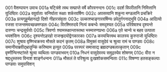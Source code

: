 001	वैशम्पायन उवाच
001a	षट्त्रिंशे त्वथ सम्प्राप्ते वर्षे कौरवनन्दनः
001c	ददर्श विपरीतानि निमित्तानि युधिष्ठिरः
002a	ववुर्वाताः सनिर्घाता रूक्षाः शर्करवर्षिणः
002c	अपसव्यानि शकुना मण्डलानि प्रचक्रिरे
003a	प्रत्यगूहुर्महानद्यो दिशो नीहारसंवृताः
003c	उल्काश्चाङ्गारवर्षिण्यः प्रपेतुर्गगनाद्भुवि
004a	आदित्यो रजसा राजन्समवच्छन्नमण्डलः
004c	विरश्मिरुदये नित्यं कबन्धैः समदृश्यत
005a	परिवेषाश्च दृश्यन्ते दारुणाः चन्द्रसूर्ययोः
005c	त्रिवर्णाः श्यामरूक्षान्तास्तथा भस्मारुणप्रभाः
006a	एते चान्ये च बहव उत्पाता भयशंसिनः
006c	दृश्यन्तेऽहरहो राजन्हृदयोद्वेगकारकाः
007a	कस्यचित्त्वथ कालस्य कुरुराजो युधिष्ठिरः
007c	शुश्राव वृष्णिचक्रस्य मौसले कदनं कृतम्
008a	विमुक्तं वासुदेवं च श्रुत्वा रामं च पाण्डवः
008c	समानीयाब्रवीद्भ्रातॄन्किं करिष्याम इत्युत
009a	परस्परं समासाद्य ब्रह्मदण्डबलात्कृतान्
009c	वृष्णीन्विनष्टांस्ते श्रुत्वा व्यथिताः पाण्डवाभवन्
010a	निधनं वासुदेवस्य समुद्रस्येव शोषणम्
010c	वीरा न श्रद्दधुस्तस्य विनाशं शार्ङ्गधन्वनः
011a	मौसलं ते परिश्रुत्य दुःखशोकसमन्विताः
011c	विषण्णा हतसङ्कल्पाः पाण्डवाः समुपाविशन्
